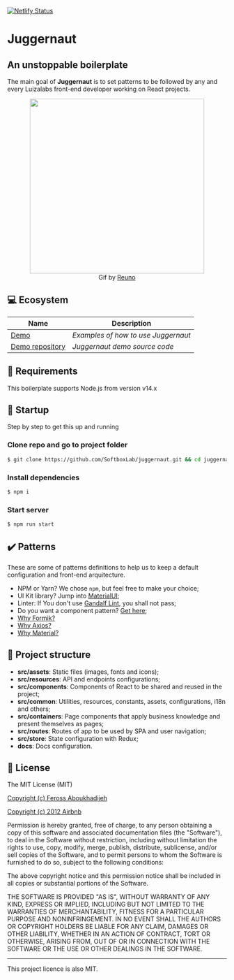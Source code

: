 [![Netlify Status](https://api.netlify.com/api/v1/badges/7cdc05a8-9023-4af3-8f04-4b8b63ec51f3/deploy-status)](https://app.netlify.com/sites/juggernaut/deploys)

# Juggernaut

## An unstoppable boilerplate

The main goal of **Juggernaut** is to set patterns to be followed by any and every Luizalabs front-end developer working on React projects.

<p align="center">
	<img src="src/assets/images/juggernaut.gif" width="400px" />
  <br />
  Gif by <a href="https://dribbble.com/Reuno" target="_blank">Reuno</a>
</p>

## :computer: Ecosystem

Name | Description
--- | ---
[Demo](https://juggernaut-demo.web.app/) | *Examples of how to use Juggernaut*
[Demo repository](https://github.com/SoftboxLab/juggernaut-demo) | *Juggernaut demo source code*

## :pencil: Requirements

This boilerplate supports Node.js from version v14.x

## :rocket: Startup

Step by step to get this up and running

### Clone repo and go to project folder

```bash
$ git clone https://github.com/SoftboxLab/juggernaut.git && cd juggernaut
```

### Install dependencies

```bash
$ npm i
```

### Start server

```bash
$ npm run start
```

## :heavy_check_mark: Patterns

These are some of patterns definitions to help us to keep a default configuration and front-end arquitecture.

- NPM or Yarn? We chose `npm`, but feel free to make your choice;
- UI Kit library? Jump into [MaterialUI](https://material-ui.com);
- Linter: If You don't use [Gandalf Lint](https://github.com/SoftboxLab/gandalf-lint), you shall not pass;
- Do you want a component pattern? [Get here](src/containers/Home/index.jsx);
- [Why Formik?](https://jaredpalmer.com/formik/docs/overview#motivation)
- [Why Axios?](https://github.com/axios/axios#features)
- [Why Material?](https://material-ui.com/blog/material-ui-v4-is-out)

## :open_file_folder: Project structure

- **src/assets**: Static files (images, fonts and icons);
- **src/resources**: API and endpoints configurations;
- **src/components**: Components of React to be shared and reused in the project;
- **src/common**: Utilities, resources, constants, assets, configurations, i18n and others;
- **src/containers**: Page components that apply business knowledge and present themselves as pages;
- **src/routes**: Routes of app to be used by SPA and user navigation;
- **src/store**: State configuration with Redux;
- **docs**: Docs configuration.

## :scroll: License

The MIT License (MIT)

[Copyright (c) Feross Aboukhadijeh](https://github.com/standard/eslint-config-standard)

[Copyright (c) 2012 Airbnb](https://github.com/airbnb/javascript)

Permission is hereby granted, free of charge, to any person obtaining a copy of
this software and associated documentation files (the "Software"), to deal in
the Software without restriction, including without limitation the rights to
use, copy, modify, merge, publish, distribute, sublicense, and/or sell copies of
the Software, and to permit persons to whom the Software is furnished to do so,
subject to the following conditions:

The above copyright notice and this permission notice shall be included in all
copies or substantial portions of the Software.

THE SOFTWARE IS PROVIDED "AS IS", WITHOUT WARRANTY OF ANY KIND, EXPRESS OR
IMPLIED, INCLUDING BUT NOT LIMITED TO THE WARRANTIES OF MERCHANTABILITY, FITNESS
FOR A PARTICULAR PURPOSE AND NONINFRINGEMENT. IN NO EVENT SHALL THE AUTHORS OR
COPYRIGHT HOLDERS BE LIABLE FOR ANY CLAIM, DAMAGES OR OTHER LIABILITY, WHETHER
IN AN ACTION OF CONTRACT, TORT OR OTHERWISE, ARISING FROM, OUT OF OR IN
CONNECTION WITH THE SOFTWARE OR THE USE OR OTHER DEALINGS IN THE SOFTWARE.

---

This project licence is also MIT.
